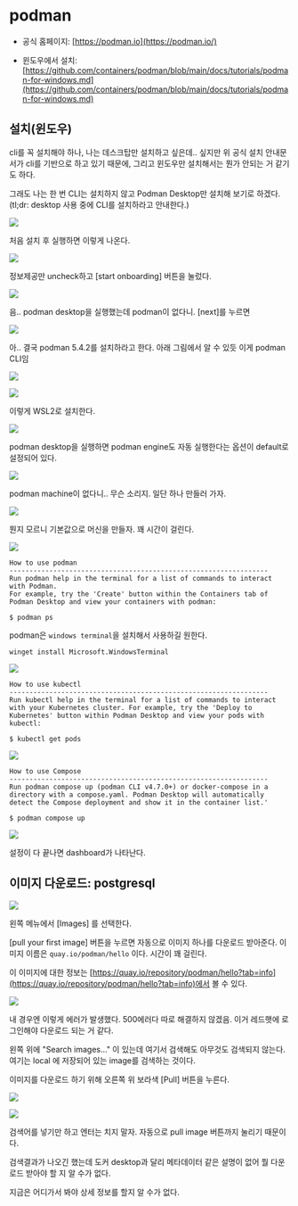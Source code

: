 # podman

- 공식 홈페이지: [https://podman.io](https://podman.io/)

- 윈도우에서 설치: [https://github.com/containers/podman/blob/main/docs/tutorials/podman-for-windows.md](https://github.com/containers/podman/blob/main/docs/tutorials/podman-for-windows.md)

## 설치(윈도우)

cli를 꼭 설치해야 하나, 나는 데스크탑만 설치하고 싶은데.. 싶지만 위 공식 설치 안내문서가 cli를 기반으로 하고 있기 때문에, 그리고 윈도우만 설치해서는 뭔가 안되는 거 같기도 하다.

그래도 나는 한 번 CLI는 설치하지 않고 Podman Desktop만 설치해 보기로 하겠다. (tl;dr: desktop 사용 중에 CLI를 설치하라고 안내한다.)

![](img/20250507094834.png)

처음 설치 후 실행하면 이렇게 나온다. 

![](img/20250507094815.png)

정보제공만 uncheck하고 [start onboarding] 버튼을 눌렀다.

![](img/20250507094944.png)

음.. podman desktop을 실행했는데 podman이 없다니. [next]를 누르면

![](img/20250507095209.png)

아.. 결국 podman 5.4.2를 설치하라고 한다. 아래 그림에서 알 수 있듯 이게 podman CLI임

![](img/20250507095435.png)

![](img/20250507095643.png)

이렇게 WSL2로 설치한다.

![](img/20250507102312.png)

podman desktop을 실행하면 podman engine도 자동 실행한다는 옵션이 default로 설정되어 있다.

![](img/20250507102435.png)

podman machine이 없다니.. 무슨 소리지. 일단 하나 만들러 가자.

![](img/20250507102532.png)

뭔지 모르니 기본값으로 머신을 만들자. 꽤 시간이 걸린다.

![](img/20250507102804.png)

```
How to use podman
-----------------------------------------------------------------
Run podman help in the terminal for a list of commands to interact with Podman. 
For example, try the 'Create' button within the Containers tab of Podman Desktop and view your containers with podman:

$ podman ps
```

podman은 `windows terminal`을 설치해서 사용하길 원한다.

```
winget install Microsoft.WindowsTerminal
```

![](img/20250507103013.png)

```
How to use kubectl
-----------------------------------------------------------------
Run kubectl help in the terminal for a list of commands to interact with your Kubernetes cluster. For example, try the 'Deploy to Kubernetes' button within Podman Desktop and view your pods with kubectl:

$ kubectl get pods
```


![](img/20250507103457.png)
```
How to use Compose
-----------------------------------------------------------------
Run podman compose up (podman CLI v4.7.0+) or docker-compose in a directory with a compose.yaml. Podman Desktop will automatically detect the Compose deployment and show it in the container list.'

$ podman compose up
```

![](img/20250507103604.png)

설정이 다 끝나면 dashboard가 나타난다.



## 이미지 다운로드: postgresql

![](img/20250507103759.png)

왼쪽 메뉴에서 [Images] 를 선택한다.

[pull your first image] 버튼을 누르면 자동으로 이미지 하나를 다운로드 받아준다. 이미지 이름은 `quay.io/podman/hello` 이다. 시간이 꽤 걸린다. 

이 이미지에 대한 정보는 [https://quay.io/repository/podman/hello?tab=info](https://quay.io/repository/podman/hello?tab=info)에서 볼 수 있다.

![](img/20250507104155.png)

내 경우엔 이렇게 에러가 발생했다. 500에러다 따로 해결하지 않겠음. 이거 레드햇에 로그인해야 다운로드 되는 거 같다.


왼쪽 위에 "Search images..." 이 있는데 여기서 검색해도 아무것도 검색되지 않는다. 여기는 local 에 저장되어 있는 image를 검색하는 것이다. 

이미지를 다운로드 하기 위해 오른쪽 위 보라색 [Pull] 버튼을 누른다.

![](img/20250507104621.png)

![](img/20250507104651.png)

검색어를 넣기만 하고 엔터는 치지 말자. 자동으로 pull image 버튼까지 눌리기 때문이다.

검색결과가 나오긴 했는데 도커 desktop과 달리 메타데이터 같은 설명이 없어 뭘 다운로드 받아야 할 지 알 수가 없다. 

지금은 어디가서 봐야 상세 정보를 할지 알 수가 없다. 